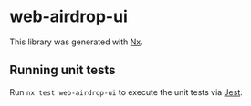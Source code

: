 # web-airdrop-ui

This library was generated with [Nx](https://nx.dev).

## Running unit tests

Run `nx test web-airdrop-ui` to execute the unit tests via [Jest](https://jestjs.io).
